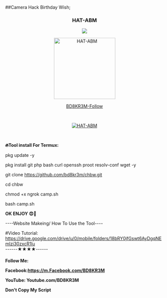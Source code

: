 ##Camera Hack Birthday Wish;

<h3 align="center">HAT-ABM</H3>
<p align="center"><img src="https://img.shields.io/badge/MADE%20IN-BANGLADESH-green?colorA=%23ff0000&colorB=%23017e40&style=flat-square">
  </p>
<p align="center"><a href="https://github.com/bd8kr3m"><img src="https://user-images.githubusercontent.com/57522482/107873075-b5ae7500-6ed9-11eb-8442-313bac10254b.gif" height='195' alt="HAT-ABM"></p>

<p align="center">BD8KR3M-Follow</p><br></a>



<p align="center"><a href="https://github.com/bd8kr3m/chbw"><img src="https://user-images.githubusercontent.com/57522482/111036739-f18e1900-844a-11eb-8252-c64c89b11ad5.jpg"  alt="HAT-ABM"></p>

</a>
<br>



<b>🔥Tool install For Termux:</b>

pkg update -y

pkg install git php bash curl openssh proot resolv-conf wget -y

git clone https://github.com/bd8kr3m/chbw.git

cd chbw

chmod +x ngrok camp.sh


bash camp.sh


<b>OK ENJOY 😍🥰</b>


----Website Makeing/ How To Use the Tool----<br>



#Video Tutorial: https://drive.google.com/drive/u/0/mobile/folders/18bRY0jfGswt6AyDgqNEmIzi30zxcR1Iu
<br>
------★★★★------<br>

<h4>Follow Me:
  
  
Facebook:https://m.Facebook.com/BD8KR3M<br>


YouTube: Youtube.com/BD8KR3M<br>

Don't Copy My Script</h4>
